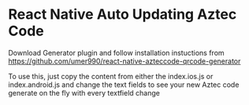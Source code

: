 # React Native Auto Updating Aztec Code

Download Generator plugin and follow installation instuctions from https://github.com/umer990/react-native-azteccode-qrcode-generator

To use this, just copy the content from either the index.ios.js or index.android.js and change the text fields to see your new Aztec code generate on the fly with every textfield change
